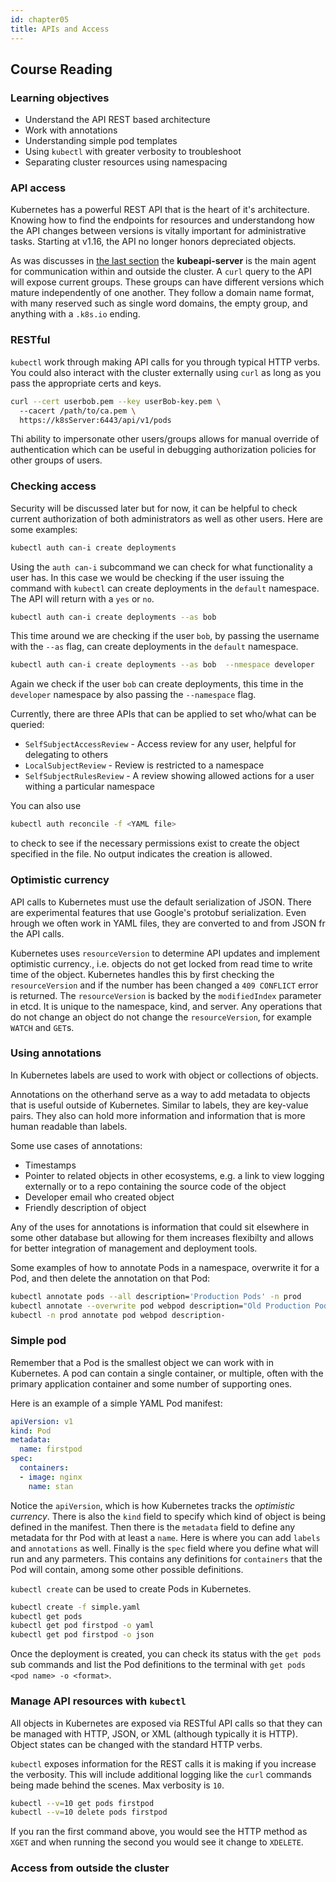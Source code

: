 ```yaml
---
id: chapter05
title: APIs and Access
---
```


## Course Reading

### Learning objectives

- Understand the API REST based architecture
- Work with annotations
- Understanding simple pod templates
- Using `kubectl` with greater verbosity to troubleshoot
- Separating cluster resources using namespacing


### API access

Kubernetes has a powerful REST API that is the heart of it's architecture.  Knowing how to find the endpoints for resources and understandong how the API changes between versions is vitally important for administrative tasks.  Starting at v1.16, the API no longer honors depreciated objects.

As was discusses in [the last section](./chapter04.md) the __kubeapi-server__ is the main agent for communication within and outside the cluster.  A `curl` query to the API will expose current groups.  These groups can have different versions which mature independently of one another. They follow a domain name format, with many reserved such as single word domains, the empty group, and anything with a `.k8s.io` ending.


### RESTful

`kubectl` work through making API calls for you through typical HTTP verbs.  You could also interact with the cluster externally using `curl` as long as you pass the appropriate certs and keys.

```bash
curl --cert userbob.pem --key userBob-key.pem \  
  --cacert /path/to/ca.pem \   
  https://k8sServer:6443/api/v1/pods
```

Thi ability to impersonate other users/groups allows for manual override of authentication which can be useful in debugging authorization policies for other groups of users.


### Checking access

Security will be discussed later but for now, it can be helpful to check current authorization of both administrators as well as other users.  Here are some examples:

```bash
kubectl auth can-i create deployments
```

Using the `auth can-i` subcommand we can check for what functionality a user has. In this case we would be checking if the user issuing the command with `kubectl` can create deployments in the `default` namespace. The API will return with a `yes` or `no`.

```bash
kubectl auth can-i create deployments --as bob
```

This time around we are checking if the user `bob`, by passing the username with the `--as` flag, can create deployments in the `default` namespace.

```bash
kubectl auth can-i create deployments --as bob  --nmespace developer
```

Again we check if the user `bob` can create deployments, this time in the `developer` namespace by also passing the `--namespace` flag.

Currently, there are three APIs that can be applied to set who/what can be queried:
- `SelfSubjectAccessReview` - Access review for any user, helpful for delegating to others
- `LocalSubjectReview` - Review is restricted to a namespace
- `SelfSubjectRulesReview` - A review showing allowed actions for a user withing a particular namespace

You can also use 

```bash
kubectl auth reconcile -f <YAML file>
```

to check to see if the necessary permissions exist to create the object specified in the file.  No output indicates the creation is allowed.


### Optimistic currency

API calls to Kubernetes must use the default serialization of JSON.  There are experimental features that use Google's protobuf serialization.  Even hrough we often work in YAML files, they are converted to and from JSON fr the API calls.

Kubernetes uses `resourceVersion` to determine API updates and implement optimistic currency., i.e. objects do not get locked from read time to write time of the object.  Kubernetes handles this by first checking the `resourceVersion` and if the number has been changed a `409 CONFLICT` error is returned.  The `resourceVersion` is backed by the `modifiedIndex` parameter in etcd.  It is unique to the namespace, kind, and server.  Any operations that do not change an object do not change the `resourceVersion`, for example `WATCH` and `GET`s.


### Using annotations

In Kubernetes labels are used to work with object or collections of objects.

Annotations on the otherhand serve as a way to add metadata to objects that is useful outside of Kubernetes.  Similar to labels, they are key-value pairs.  They also can hold more information and information that is more human readable than labels.

Some use cases of annotations:
- Timestamps
- Pointer to related objects in other ecosystems, e.g. a link to view logging externally or to a repo containing the source code of the object
- Developer email who created object
- Friendly description of object

Any of the uses for annotations is information that could sit elsewhere in some other database but allowing for them increases flexibilty and allows for better integration of management and deployment tools.

Some examples of how to annotate Pods in a namespace, overwrite it for a Pod, and then delete the annotation on that Pod:

```bash
kubectl annotate pods --all description='Production Pods' -n prod
kubectl annotate --overwrite pod webpod description="Old Production Pods" -n prod
kubectl -n prod annotate pod webpod description-
```


### Simple pod

Remember that a Pod is the smallest object we can work with in Kubernetes.  A pod can contain a single container, or multiple, often with the primary application container and some number of supporting ones.

Here is an example of a simple YAML Pod manifest:

```yaml
apiVersion: v1
kind: Pod
metadata:
  name: firstpod
spec:
  containers:
  - image: nginx
    name: stan
```

Notice the `apiVersion`, which is how Kubernetes tracks the _optimistic currency_. There is also the `kind` field to specify which kind of object is being defined in the manifest.  Then there is the `metadata` field to define any metadata for thr Pod with at least a `name`. Here is where you can add `labels` and `annotations` as well.  Finally is the `spec` field where you define what will run and any parmeters. This contains any definitions for `containers` that the Pod will contain, among some other possible definitions.

`kubectl create` can be used to create Pods in Kubernetes.

```bash
kubectl create -f simple.yaml
kubectl get pods
kubectl get pod firstpod -o yaml
kubectl get pod firstpod -o json
```

Once the deployment is created, you can check its status with the `get pods` sub commands and list the Pod definitions to the terminal with `get pods <pod name> -o <format>`.


### Manage API resources with `kubectl`

All objects in Kubernetes are exposed via RESTful API calls so that they can be managed with HTTP, JSON, or XML (although typically it is HTTP).  Object states can be changed with the standard HTTP verbs.

`kubectl` exposes information for the REST calls it is making if you increase the verbosity.  This will include additional logging like the `curl` commands being made behind the scenes. Max verbosity is `10`.

```bash
kubectl --v=10 get pods firstpod
kubectl --v=10 delete pods firstpod
```

If you ran the first command above, you would see the HTTP method as `XGET` and when running the second you would see it change to `XDELETE`.


### Access from outside the cluster

